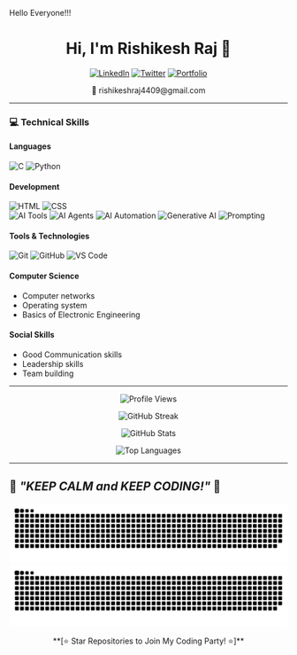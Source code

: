 Hello Everyone!!!
<h1 align="center">Hi, I'm Rishikesh Raj 👋</h1>

<p align="center">
  <a href="https://www.linkedin.com/in/rishikesh-raj-b68642250/"><img src="https://img.shields.io/badge/LinkedIn-0A66C2?style=for-the-badge&logo=linkedin&logoColor=white" alt="LinkedIn"/></a>
  <a href="https://twitter.com/Rishikesh1136"><img src="https://img.shields.io/badge/Twitter-1DA1F2?style=for-the-badge&logo=twitter&logoColor=white" alt="Twitter"/></a>
  <a href="https://rishikesh-001.github.io/Rishikesh-s-Portfolio/#home"><img src="https://img.shields.io/badge/Portfolio-000000?style=for-the-badge&logo=vercel&logoColor=white" alt="Portfolio"/></a>
</p>

<p align="center">📧 rishikeshraj4409@gmail.com</p>

---

### 💻 Technical Skills
#### Languages
![C](https://img.shields.io/badge/C-A8B9CC?style=for-the-badge&logo=c&logoColor=white)
![Python](https://img.shields.io/badge/Python-3776AB?style=for-the-badge&logo=python&logoColor=white)

#### Development
![HTML](https://img.shields.io/badge/HTML-E34F26?style=for-the-badge&logo=html5&logoColor=white)
![CSS](https://img.shields.io/badge/CSS-1572B6?style=for-the-badge&logo=css3&logoColor=white)<br>
![AI Tools](https://img.shields.io/badge/AI_Tools-ffca28?style=for-the-badge)
![AI Agents](https://img.shields.io/badge/AI_Agents-ffca28?style=for-the-badge)
![AI Automation](https://img.shields.io/badge/AI_Automation-ffca28?style=for-the-badge)
![Generative AI](https://img.shields.io/badge/Generative_AI-ffca28?style=for-the-badge)
![Prompting](https://img.shields.io/badge/Prompting-ffca28?style=for-the-badge)


#### Tools & Technologies
![Git](https://img.shields.io/badge/Git-F05032?style=for-the-badge&logo=git&logoColor=white)
![GitHub](https://img.shields.io/badge/GitHub-181717?style=for-the-badge&logo=github&logoColor=white)
![VS Code](https://img.shields.io/badge/VS_Code-007ACC?style=for-the-badge&logo=visual-studio-code&logoColor=white)

#### Computer Science
- Computer networks
- Operating system
- Basics of Electronic Engineering

#### Social Skills
- Good Communication skills
- Leadership skills
- Team building

---

<p align="center">
  <img src="https://komarev.com/ghpvc/?username=Rishikesh-001&style=for-the-badge&color=blue" alt="Profile Views" />
</p>

<p align="center">
  <img src="https://github-readme-streak-stats.herokuapp.com/?user=Rishikesh-001&theme=blueberry" alt="GitHub Streak" />
</p>

<p align="center">
  <img src="https://github-readme-stats.vercel.app/api?username=Rishikesh-001&show_icons=true&theme=radical" alt="GitHub Stats" />
</p>

<p align="center">
  <img src="https://github-readme-stats.vercel.app/api/top-langs/?username=Rishikesh-001&layout=compact&theme=radical" alt="Top Languages" />
</p>


---

🤖 *"KEEP CALM and KEEP CODING!"* 🤖
---
![GitHub Snake Light](https://raw.githubusercontent.com/Platane/snk/output/github-contribution-grid-snake.svg#gh-light-mode-only)
![GitHub Snake Dark](https://raw.githubusercontent.com/Platane/snk/output/github-contribution-grid-snake-dark.svg#gh-dark-mode-only)

<p align="center"> **[⭐ Star Repositories to Join My Coding Party! ⭐]** </p>
